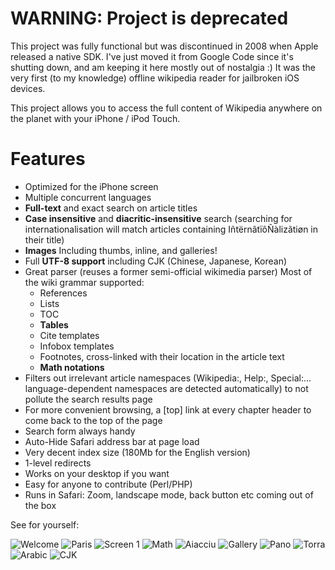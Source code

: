 # WARNING: Project is deprecated
This project was fully functional but was discontinued in 2008 when Apple released a native SDK. I've just moved it from Google Code since it's shutting down, and am keeping it here mostly out of nostalgia :)
It was the very first (to my knowledge) offline wikipedia reader for jailbroken iOS devices.


This project allows you to access the full content of Wikipedia anywhere on the planet with your iPhone / iPod Touch.

# Features
* Optimized for the iPhone screen
* Multiple concurrent languages
* **Full-text** and exact search on article titles
* **Case insensitive** and **diacritic-insensitive** search (searching for internationalisation will match articles containing IñtërnâtïôÑàlizãtiøn in their title)
* **Images** Including thumbs, inline, and galleries!
* Full **UTF-8 support** including CJK (Chinese, Japanese, Korean)
* Great parser (reuses a former semi-official wikimedia parser) Most of the wiki grammar supported:
    - References
    - Lists
    - TOC
    - **Tables**
    - Cite templates
    - Infobox templates
    - Footnotes, cross-linked with their location in the article text
    - **Math notations**
* Filters out irrelevant article namespaces (Wikipedia:, Help:, Special:... language-dependent namespaces are detected automatically) to not pollute the search results page
* For more convenient browsing, a [top] link at every chapter header to come back to the top of the page
* Search form always handy
* Auto-Hide Safari address bar at page load
* Very decent index size (180Mb for the English version)
* 1-level redirects
* Works on your desktop if you want
* Easy for anyone to contribute (Perl/PHP)
* Runs in Safari: Zoom, landscape mode, back button etc coming out of the box



See for yourself:

![Welcome](https://raw.githubusercontent.com/yannouchou/iphonepedia/master/about/welcome.png)
![Paris](https://raw.githubusercontent.com/yannouchou/iphonepedia/master/about/paris.png)
![Screen 1](https://raw.githubusercontent.com/yannouchou/iphonepedia/master/about/Screen1.png)
![Math](https://raw.githubusercontent.com/yannouchou/iphonepedia/master/about/math.png)
![Aiacciu](https://raw.githubusercontent.com/yannouchou/iphonepedia/master/about/aiacciu.png)
![Gallery](https://raw.githubusercontent.com/yannouchou/iphonepedia/master/about/gallery.png)
![Pano](https://raw.githubusercontent.com/yannouchou/iphonepedia/master/about/pano.png)
![Torra](https://raw.githubusercontent.com/yannouchou/iphonepedia/master/about/torra.png)
![Arabic](https://raw.githubusercontent.com/yannouchou/iphonepedia/master/about/arabic.png)
![CJK](https://raw.githubusercontent.com/yannouchou/iphonepedia/master/about/CJK1.png)
